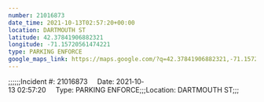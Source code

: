 ```yaml
---
number: 21016873
date_time: 2021-10-13T02:57:20+00:00
location: DARTMOUTH ST
latitude: 42.37841906882321
longitude: -71.15720561474221
type: PARKING ENFORCE
google_maps_link: https://maps.google.com/?q=42.37841906882321,-71.15720561474221
---
```


;;;;;;Incident #: 21016873     Date: 2021‐10‐13 02:57:20     Type: PARKING ENFORCE;;;Location: DARTMOUTH ST;;;
